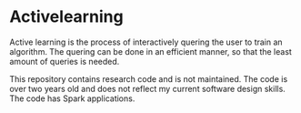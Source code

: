 # Activelearning

Active learning is the process of interactively quering the user to train an algorithm. The quering can be done in an efficient manner, so that the least amount of queries is needed.

This repository contains research code and is not maintained.
The code is over two years old and does not reflect my current software design skills.
The code has Spark applications.
